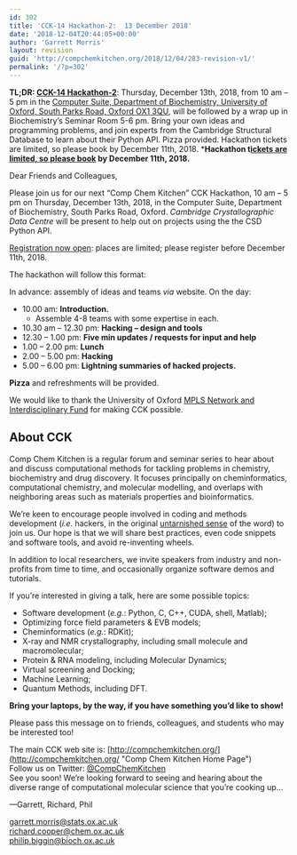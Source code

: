 ```yaml
---
id: 302
title: 'CCK-14 Hackathon-2:  13 December 2018'
date: '2018-12-04T20:44:05+00:00'
author: 'Garrett Morris'
layout: revision
guid: 'http://compchemkitchen.org/2018/12/04/283-revision-v1/'
permalink: '/?p=302'
---
```


**TL;DR: [CCK-14 Hackathon-2](https://www.eventbrite.com/e/copy-of-comp-chem-kitchen-cck-14-hackathon-2-tickets-53136288068)**: Thursday, December 13th, 2018, from 10 am – 5 pm in the [Computer Suite, Department of Biochemistry, University of Oxford, South Parks Road, Oxford OX1 3QU](http://www.bioch.ox.ac.uk/contact/maps), will be followed by a wrap up in Biochemistry’s Seminar Room 5-6 pm. Bring your own ideas and programming problems, and join experts from the Cambridge Structural Database to learn about their Python API. Pizza provided. Hackathon tickets are limited, so please book by December 11th, 2018. ***Hackathon t[ickets are limited, so please book](https://www.eventbrite.com/e/copy-of-comp-chem-kitchen-cck-14-hackathon-2-tickets-53136288068) by December 11th, 2018.**

Dear Friends and Colleagues,

Please join us for our next “Comp Chem Kitchen” CCK Hackathon, 10 am – 5 pm on Thursday, December 13th, 2018, in the Computer Suite, Department of Biochemistry, South Parks Road, Oxford. *Cambridge Crystallographic Data Centre* will be present to help out on projects using the the CSD Python API.

[Registration now open](https://www.eventbrite.com/e/copy-of-comp-chem-kitchen-cck-14-hackathon-2-tickets-53136288068): places are limited; please register before December 11th, 2018.

The hackathon will follow this format:

In advance: assembly of ideas and teams *via* website. On the day:

- 10.00 am: **Introduction.** 
    - Assemble 4-8 teams with some expertise in each.
- 10.30 am – 12.30 pm: **Hacking – design and tools**
- 12.30 – 1.00 pm: **Five min updates / requests for input and help**
- 1.00 – 2.00 pm: **Lunch**
- 2.00 – 5.00 pm: **Hacking**
- 5.00 – 6.00 pm: **Lightning summaries of hacked projects.**

**Pizza** and refreshments will be provided.

We would like to thank the University of Oxford [MPLS Network and Interdisciplinary Fund](https://www.mpls.ox.ac.uk/news/nif) for making CCK possible.

## About CCK

Comp Chem Kitchen is a regular forum and seminar series to hear about and discuss computational methods for tackling problems in chemistry, biochemistry and drug discovery. It focuses principally on cheminformatics, computational chemistry, and molecular modelling, and overlaps with neighboring areas such as materials properties and bioinformatics.

We’re keen to encourage people involved in coding and methods development (*i.e.* hackers, in the original [untarnished sense](http://radar.oreilly.com/2010/06/hackers-at-25.html) of the word) to join us. Our hope is that we will share best practices, even code snippets and software tools, and avoid re-inventing wheels.

In addition to local researchers, we invite speakers from industry and non-profits from time to time, and occasionally organize software demos and tutorials.

If you’re interested in giving a talk, here are some possible topics:

- Software development (*e.g.*: Python, C, C++, CUDA, shell, Matlab);
- Optimizing force field parameters &amp; EVB models;
- Cheminformatics (*e.g.*: RDKit);
- X-ray and NMR crystallography, including small molecule and macromolecular;
- Protein &amp; RNA modeling, including Molecular Dynamics;
- Virtual screening and Docking;
- Machine Learning;
- Quantum Methods, including DFT.

**Bring your laptops, by the way, if you have something you’d like to show!**


Please pass this message on to friends, colleagues, and students who may be interested too!

The main CCK web site is: [http://compchemkitchen.org/](http://compchemkitchen.org/ "Comp Chem Kitchen Home Page")  
Follow us on Twitter: [@CompChemKitchen](https://mobile.twitter.com/CompChemKitchen "@CompChemKitchen")  
See you soon! We’re looking forward to seeing and hearing about the diverse range of computational molecular science that you’re cooking up…

—Garrett, Richard, Phil

<garrett.morris@stats.ox.ac.uk>  
<richard.cooper@chem.ox.ac.uk>  
[<span class="lG">philip</span>.<span class="lG">biggin</span>@bioch.ox.ac.uk](mailto:philip.biggin@bioch.ox.ac.uk)